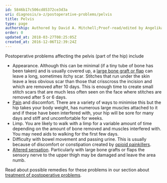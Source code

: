 ```yaml
---
id: 5846b17c506cd85372ce3d3a
uri: diagnosis/a-z/postoperative-problems/pelvis
title: Pelvis
type: page
authorship: Authored by David A. Mitchell;Proof-read/edited by Angelika Sebald
order: 0
updated_at: 2018-03-27T08:25:05Z
created_at: 2016-12-06T12:39:24Z
---
```


<p>Postoperative problems affecting the pelvis (part of the hip)
    include</p>
<ul>
    <li>Appearance. Although this can be minimal (if a tiny tube
        of bone has been taken) and is usually covered up, a
        <a href="/treatment/surgery/reconstruction">large bone graft or flap</a>        can leave a long, sometimes itchy scar. Stitches that
        run under the skin leave a less obvious scar than those
        that crisscross the incision and which are removed after
        10 days. This is enough time to create small stitch scars
        that are much less often seen on the face where stitches
        are removed after 5 or 6 days.</li>
    <li><a href="/treatment/other/medication/pain">Pain</a> and discomfort.
        There are a variety of ways to minimise this but the
        hip takes your body weight, has numerous large muscles
        attached to it and if these have been interfered with,
        your hip will be sore for many days and stiff and uncomfortable
        for weeks.</li>
    <li>Limp. You are likely to walk with a limp for a variable amount
        of time depending on the amount of bone removed and muscles
        interfered with. You may need aids to walking for the
        first few days.</li>
    <li>Difficulty with bowel movement and passing urine. This is
        usually because of discomfort or constipation created
        by <a href="/treatment/other/medication/pain">opioid painkillers</a>.</li>
    <li><a href="/diagnosis/a-z/neuropathies">Altered sensation</a>.
        Particularly with large bone grafts or flaps the sensory
        nerve to the upper thigh may be damaged and leave the
        area numb.</li>
</ul>
<aside>
    <p>Read about possible remedies for these problems in our section
        about <a href="/treatment/surgery/postoperative-problems">treatment of postoperative problems</a>.</p>
</aside>
